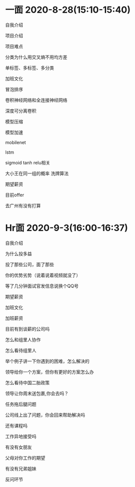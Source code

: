 # 一面 2020-8-28(15:10-15:40)

自我介绍

项目介绍

项目难点

分类为什么用交叉熵不用均方差

单标签、多标签、多分类

加班文化

冒泡排序

卷积神经网络和全连接神经网络

深度可分离卷积

模型压缩

模型加速

mobilenet

lstm

sigmoid tanh relu相关

大小王在同一组的概率
洗牌算法


期望薪资

目前offer

去广州有没有打算


# Hr面 2020-9-3(16:00-16:37)

自我介绍

为什么投多益

投了那些公司，面了那些

你的优势劣势（说着说着视频就没了）

等了几分钟面试官发信息说换个QQ号

期望薪资

加班文化

加班薪资

目前有到谈薪的公司吗

怎么和组里人协作

怎么看待组里人

举个例子讲一下你遇到的困难，怎么解决的

领导给你一个方案，但你有更好的方案怎么办

怎么看待中国二胎政策


领导让你周末送包裹,你会去吗？

任务拖后腿问题

公司线上出了问题，你会回来帮助解决吗


还有课程吗

工作异地接受吗

有没有女朋友

父母对你工作的期望

有没有兄弟姐妹

反问环节